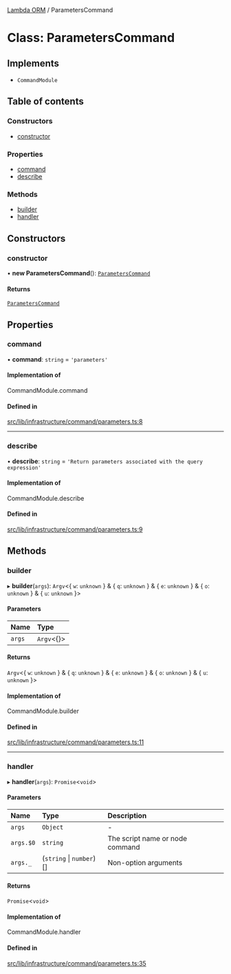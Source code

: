 [Lambda ORM](../README.md) / ParametersCommand

# Class: ParametersCommand

## Implements

- `CommandModule`

## Table of contents

### Constructors

- [constructor](ParametersCommand.md#constructor)

### Properties

- [command](ParametersCommand.md#command)
- [describe](ParametersCommand.md#describe)

### Methods

- [builder](ParametersCommand.md#builder)
- [handler](ParametersCommand.md#handler)

## Constructors

### constructor

• **new ParametersCommand**(): [`ParametersCommand`](ParametersCommand.md)

#### Returns

[`ParametersCommand`](ParametersCommand.md)

## Properties

### command

• **command**: `string` = `'parameters'`

#### Implementation of

CommandModule.command

#### Defined in

[src/lib/infrastructure/command/parameters.ts:8](https://github.com/lambda-orm/lambdaorm-cli/blob/ac662ffb95b5ea5c1f510552aa936bbca8f873e4/src/lib/infrastructure/command/parameters.ts#L8)

___

### describe

• **describe**: `string` = `'Return parameters associated with the query expression'`

#### Implementation of

CommandModule.describe

#### Defined in

[src/lib/infrastructure/command/parameters.ts:9](https://github.com/lambda-orm/lambdaorm-cli/blob/ac662ffb95b5ea5c1f510552aa936bbca8f873e4/src/lib/infrastructure/command/parameters.ts#L9)

## Methods

### builder

▸ **builder**(`args`): `Argv`\<\{ `w`: `unknown`  } & \{ `q`: `unknown`  } & \{ `e`: `unknown`  } & \{ `o`: `unknown`  } & \{ `u`: `unknown`  }\>

#### Parameters

| Name | Type |
| :------ | :------ |
| `args` | `Argv`\<{}\> |

#### Returns

`Argv`\<\{ `w`: `unknown`  } & \{ `q`: `unknown`  } & \{ `e`: `unknown`  } & \{ `o`: `unknown`  } & \{ `u`: `unknown`  }\>

#### Implementation of

CommandModule.builder

#### Defined in

[src/lib/infrastructure/command/parameters.ts:11](https://github.com/lambda-orm/lambdaorm-cli/blob/ac662ffb95b5ea5c1f510552aa936bbca8f873e4/src/lib/infrastructure/command/parameters.ts#L11)

___

### handler

▸ **handler**(`args`): `Promise`\<`void`\>

#### Parameters

| Name | Type | Description |
| :------ | :------ | :------ |
| `args` | `Object` | - |
| `args.$0` | `string` | The script name or node command |
| `args._` | (`string` \| `number`)[] | Non-option arguments |

#### Returns

`Promise`\<`void`\>

#### Implementation of

CommandModule.handler

#### Defined in

[src/lib/infrastructure/command/parameters.ts:35](https://github.com/lambda-orm/lambdaorm-cli/blob/ac662ffb95b5ea5c1f510552aa936bbca8f873e4/src/lib/infrastructure/command/parameters.ts#L35)
